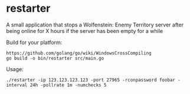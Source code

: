 # restarter
A small application that stops a Wolfenstein: Enemy Territory server after being online for X hours if the server has been empty for a while

Build for your platform:

```
https://github.com/golang/go/wiki/WindowsCrossCompiling
go build -o bin/restarter src/main.go
```

Usage:

```
./restarter -ip 123.123.123.123 -port 27965 -rconpassword foobar -interval 24h -pollrate 1m -numchecks 5
```
